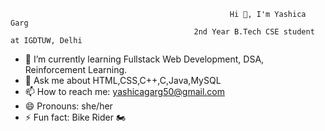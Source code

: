 
                                                              
                                                     
                                                     Hi 👋, I'm Yashica Garg
                                             2nd Year B.Tech CSE student at IGDTUW, Delhi

- 🌱 I’m currently learning Fullstack Web Development, DSA, Reinforcement Learning.
- 💬 Ask me about HTML,CSS,C++,C,Java,MySQL
- 📫 How to reach me: yashicagarg50@gmail.com
- 😄 Pronouns: she/her
- ⚡ Fun fact: Bike Rider 🏍️
